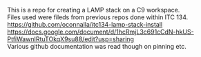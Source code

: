 This is a repo for creating a LAMP stack on a C9 workspace.<br>
Files used were fileds from previous repos done within ITC 134. <br>
https://github.com/oconnalla/itc134-lamp-stack-install<br>
https://docs.google.com/document/d/1hcRmjL3c691cCdN-hkUS-PtfiWawnIRtuTOkqX9su88/edit?usp=sharing<br>
 Various github documentation was read though on pinning etc.
